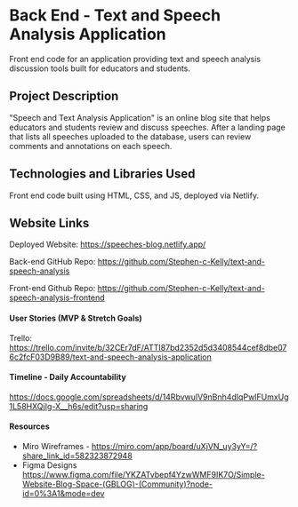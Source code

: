 # Back End - Text and Speech Analysis Application
Front end code for an application providing text and speech analysis discussion tools built for educators and students.

## Project Description 
"Speech and Text Analysis Application" is an online blog site that helps educators and students review and discuss speeches.  After a landing page that lists all speeches uploaded to the database, users can review comments and annotations on each speech.  

## Technologies and Libraries Used
Front end code built using HTML, CSS, and JS, deployed via Netlify.

## Website Links
Deployed Website: https://speeches-blog.netlify.app/

Back-end GitHub Repo: https://github.com/Stephen-c-Kelly/text-and-speech-analysis

Front-end Github Repo: https://github.com/Stephen-c-Kelly/text-and-speech-analysis-frontend

#### User Stories (MVP & Stretch Goals)
Trello: 
https://trello.com/invite/b/32CEr7dF/ATTI87bd2352d5d3408544cef8dbe076c2fcF03D9B89/text-and-speech-analysis-application

#### Timeline - Daily Accountability
https://docs.google.com/spreadsheets/d/14RbvwulV9nBnh4dIqPwIFUmxUg1L58HXQjIg-X__h6s/edit?usp=sharing 


#### Resources
- Miro Wireframes - https://miro.com/app/board/uXjVN_uy3yY=/?share_link_id=582323872948
- Figma Designs https://www.figma.com/file/YKZATvbepf4YzwWMF9IK7O/Simple-Website-Blog-Space-(GBLOG)-(Community)?node-id=0%3A1&mode=dev